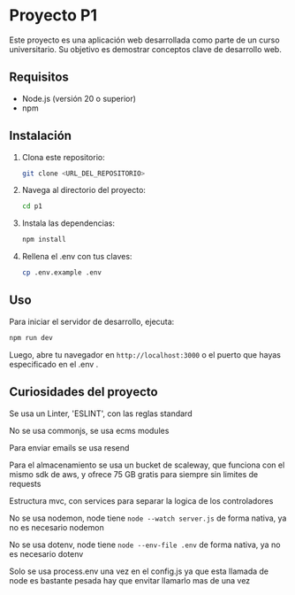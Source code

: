 # Proyecto P1

Este proyecto es una aplicación web desarrollada como parte de un curso universitario. Su objetivo es demostrar conceptos clave de desarrollo web.

## Requisitos

- Node.js (versión 20 o superior)
- npm

## Instalación

1. Clona este repositorio:
   ```bash
   git clone <URL_DEL_REPOSITORIO>
   ```
2. Navega al directorio del proyecto:
   ```bash
   cd p1
   ```
3. Instala las dependencias:
   ```bash
   npm install
   ```
4. Rellena el .env con tus claves:
   ```bash
   cp .env.example .env
   ```

## Uso

Para iniciar el servidor de desarrollo, ejecuta:
```bash
npm run dev
```

Luego, abre tu navegador en `http://localhost:3000` o el puerto que hayas especificado en el .env .


## Curiosidades del proyecto

Se usa un Linter, 'ESLINT', con las reglas standard

No se usa commonjs, se usa ecms modules

Para enviar emails se usa resend

Para el almacenamiento se usa un bucket de scaleway, que funciona con el mismo sdk de aws, y ofrece 75 GB gratis para siempre sin limites de requests

Estructura mvc, con services para separar la logica de los controladores

No se usa nodemon, node tiene `node --watch server.js` de forma nativa, ya no es necesario nodemon

No se usa dotenv, node tiene `node --env-file .env` de forma nativa, ya no es necesario dotenv

Solo se usa process.env una vez en el config.js ya que esta llamada de node es bastante pesada hay que envitar llamarlo mas de una vez